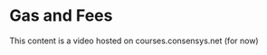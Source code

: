   Gas and Fees
============

  This content is a video hosted on courses.consensys.net (for now)

   